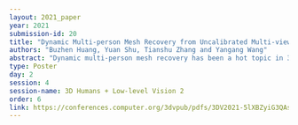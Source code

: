 ```yaml
---
layout: 2021_paper
year: 2021
submission-id: 20
title: "Dynamic Multi-person Mesh Recovery from Uncalibrated Multi-view Cameras"
authors: "Buzhen Huang, Yuan Shu, Tianshu Zhang and Yangang Wang"
abstract: "Dynamic multi-person mesh recovery has been a hot topic in 3D vision recently. However, few works focus on the multi-person motion capture from uncalibrated cameras, which mainly faces two challenges: the one is that inter-person interactions and occlusions introduce inherent ambiguities for both camera calibration and motion capture; The other is that a lack of dense correspondences can be used to constrain sparse camera geometries in a dynamic multi-person scene. Our key idea is incorporating motion prior knowledge into simultaneous optimization of camera parameters and human meshes from noisy human semantics. First, we introduce a physics-geometry consistency to reduce the low and high frequency noises of the detected human semantics. Then a novel latent motion prior is proposed to simultaneously optimize camera parameters and coherent human motions from slightly noisy inputs. Experimental results show that accurate camera parameters and human motions can be obtained through one-stage optimization. The code will be publicly available."
type: Poster
day: 2
session: 4
session-name: 3D Humans + Low-level Vision 2
order: 6
link: https://conferences.computer.org/3dvpub/pdfs/3DV2021-5lXBZyiG3QAsRBKXHIjqU8/268800a710/268800a710.pdf
---
```

